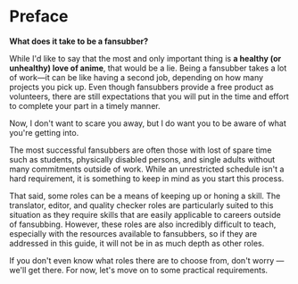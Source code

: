 # Preface

**What does it take to be a fansubber?**

While I'd like to say that the most and only important thing is **a
healthy (or unhealthy) love of anime**, that would be a lie. Being a
fansubber takes a lot of work—it can be like having a second job,
depending on how many projects you pick up. Even though fansubbers
provide a free product as volunteers, there are still expectations that
you will put in the time and effort to complete your part in a timely
manner.

Now, I don't want to scare you away, but I do want you to be aware of
what you're getting into.

The most successful fansubbers are often those with lost of spare time
such as students, physically disabled persons, and single adults without
many commitments outside of work. While an unrestricted schedule isn't a
hard requirement, it is something to keep in mind as you start this
process.

That said, some roles can be a means of keeping up or honing a skill.
The translator, editor, and quality checker roles are particularly
suited to this situation as they require skills that are easily
applicable to careers outside of fansubbing. However, these roles are
also incredibly difficult to teach, especially with the resources
available to fansubbers, so if they are addressed in this guide, it will
not be in as much depth as other roles.

If you don't even know what roles there are to choose from, don't
worry — we'll get there. For now, let's move on to some practical
requirements.
